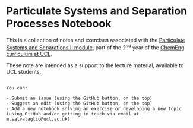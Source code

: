 # Particulate Systems and Separation Processes Notebook
 
This is a collection of notes and exercises associated with the [Particulate Systems and Separations II module](https://moodle.ucl.ac.uk/course/view.php?id=1191), part of the 2$^{nd}$ year of the [ChemEng curriculum at UCL](https://www.ucl.ac.uk/chemical-engineering/). 

These note are intended as a support to the lecture material, available to UCL students. 


```{admonition} Contribute to evolve these notes!

You can: 

- Submit an issue (using the GitHub button, on the top)
- Suggest an edit (using the GitHub button, on the top)
- Add a new notebook solving an exercise or developing a new topic (using GitHub and/or getting in touch via email at m.salvalaglio@ucl.ac.uk)


```
